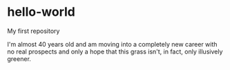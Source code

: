 # hello-world
My first repository

I'm almost 40 years old and am moving into a completely new career with no real prospects 
and only a hope that this grass isn't, in fact, only illusively greener.
